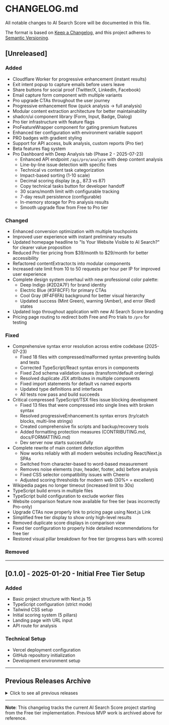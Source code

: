 # CHANGELOG.md

All notable changes to AI Search Score will be documented in this file.

The format is based on [Keep a Changelog](https://keepachangelog.com/en/1.0.0/),
and this project adheres to [Semantic Versioning](https://semver.org/spec/v2.0.0.html).

<!-- CLAUDE CODE: Add new entries under [Unreleased] section -->
<!-- Version format: [MAJOR.MINOR.PATCH] -->
<!-- MAJOR: Breaking changes -->
<!-- MINOR: New features -->
<!-- PATCH: Bug fixes -->

## [Unreleased]

<!-- CLAUDE CODE: Add changes here as you work. When ready to release, move to a new version section -->

### Added
- Cloudflare Worker for progressive enhancement (instant results)
- Exit intent popup to capture emails before users leave
- Share buttons for social proof (Twitter/X, LinkedIn, Facebook)
- Email capture form component with multiple variants
- Pro upgrade CTAs throughout the user journey
- Progressive enhancement flow (quick analysis → full analysis)
- Modular content extraction architecture for better maintainability
- shadcn/ui component library (Form, Input, Badge, Dialog)
- Pro tier infrastructure with feature flags
- ProFeatureWrapper component for gating premium features
- Enhanced tier configuration with environment variable support
- PRO badges with gradient styling
- Support for API access, bulk analysis, custom reports (Pro tier)
- Beta features flag system
- Pro Dashboard with Deep Analysis tab (Phase 2 - 2025-07-23)
  - Enhanced API endpoint `/api/pro/analyze` with deep content analysis
  - Line-by-line issue detection with specific fixes
  - Technical vs content task categorization
  - Impact-based sorting (1-10 scale)
  - Decimal scoring display (e.g., 87.3 vs 87)
  - Copy technical tasks button for developer handoff
  - 30 scans/month limit with configurable tracking
  - 7-day result persistence (configurable)
  - In-memory storage for Pro analysis results
  - Smooth upgrade flow from Free to Pro tier

### Changed
- Enhanced conversion optimization with multiple touchpoints
- Improved user experience with instant preliminary results
- Updated homepage headline to "Is Your Website Visible to AI Search?" for clearer value proposition
- Reduced Pro tier pricing from $39/month to $29/month for better accessibility
- Refactored contentExtractor.ts into modular components
- Increased rate limit from 10 to 50 requests per hour per IP for improved user experience
- Complete design system overhaul with new professional color palette:
  - Deep Indigo (#2D2A7F) for brand identity
  - Electric Blue (#3F8CFF) for primary CTAs
  - Cool Gray (#F4F6FA) background for better visual hierarchy
  - Updated success (Mint Green), warning (Amber), and error (Red) states
- Updated logo throughout application with new AI Search Score branding
- Pricing page routing to redirect both Free and Pro trials to `/pro` for testing

### Fixed
- Comprehensive syntax error resolution across entire codebase (2025-07-23)
  - Fixed 18 files with compressed/malformed syntax preventing builds and tests
  - Corrected TypeScript/React syntax errors in components
  - Fixed Zod schema validation issues (transform/default ordering)
  - Resolved duplicate JSX attributes in multiple components
  - Fixed import statements for default vs named exports
  - Updated type definitions and interfaces
  - All tests now pass and build succeeds
- Critical compressed TypeScript/TSX files issue blocking development
  - Fixed 13 files that were compressed into single lines with broken syntax
  - Resolved progressiveEnhancement.ts syntax errors (try/catch blocks, multi-line strings)
  - Created comprehensive fix scripts and backup/recovery tools
  - Added formatting protection measures (CONTRIBUTING.md, docs/FORMATTING.md)
  - Dev server now starts successfully
- Complete rewrite of main content detection algorithm
  - Now works reliably with all modern websites including React/Next.js SPAs
  - Switched from character-based to word-based measurement
  - Removes noise elements (nav, header, footer, ads) before analysis
  - Fixed CSS selector compatibility issues with Cheerio
  - Adjusted scoring thresholds for modern web (30%+ = excellent)
- Wikipedia pages no longer timeout (increased limit to 30s)
- TypeScript build errors in multiple files
- TypeScript build configuration to exclude worker files
- Website comparison feature now available for free tier (was incorrectly Pro-only)
- Upgrade CTAs now properly link to pricing page using Next.js Link
- Simplified free tier display to show only high-level results
- Removed duplicate score displays in comparison view
- Fixed tier configuration to properly hide detailed recommendations for free tier
- Restored visual pillar breakdown for free tier (progress bars with scores)

### Removed
<!-- CLAUDE CODE: Removed features -->

---

<!-- CLAUDE CODE: When releasing, create new version section above this line -->
<!-- Example format:
## [1.0.0] - 2025-01-20 - Brief Description

### Added
- Feature description
- Another feature

### Changed
- What changed

### Fixed
- Bug that was fixed
-->

## [0.1.0] - 2025-01-20 - Initial Free Tier Setup

### Added
- Basic project structure with Next.js 15
- TypeScript configuration (strict mode)
- Tailwind CSS setup
- Initial scoring system (5 pillars)
- Landing page with URL input
- API route for analysis

### Technical Setup
- Vercel deployment configuration
- GitHub repository initialization
- Development environment setup

---

<!-- CLAUDE CODE INSTRUCTIONS:

1. WHILE DEVELOPING:
   - Add all changes under [Unreleased] section
   - Use appropriate category (Added/Changed/Fixed/Removed)
   - Be specific but concise

2. WHEN RELEASING:
   - Move [Unreleased] content to new version section
   - Add version number, date, and brief description
   - Clear [Unreleased] for next development cycle

3. VERSION NUMBERING:
   - MAJOR (1.0.0): Breaking changes, major rewrites
   - MINOR (0.1.0): New features, non-breaking changes
   - PATCH (0.0.1): Bug fixes, small improvements

4. ENTRY FORMAT:
   - Start with verb (Added, Fixed, Updated, etc.)
   - One line per change
   - Group related changes
   - Technical details in sub-bullets if needed

5. EXAMPLES:
   ### Added
   - Chrome UX Report API integration for real performance data
   - Page type detection system (homepage/blog/product)
   
   ### Fixed
   - API timeout errors on slow websites
   - TypeScript build errors in production

6. DON'T:
   - Don't edit released version entries
   - Don't skip the [Unreleased] section
   - Don't use vague descriptions
-->

## Previous Releases Archive

<details>
<summary>Click to see all previous releases</summary>

<!-- CLAUDE CODE: Don't modify entries below - historical record only -->

### Legacy MVP (Before Current Rewrite)
- Previous version included Pro tier features
- Had comparison mode, emotional UI, pricing page
- Being rewritten for cleaner Free tier focus

</details>

---

**Note**: This changelog tracks the current AI Search Score project starting from the Free tier implementation. Previous MVP work is archived above for reference.